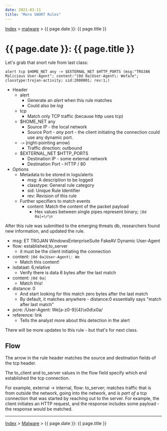 ```yaml
---
date: 2021-03-11
title: "More SNORT Rules"
---
```


[Index](../../../index.md) > [malware](./index.md) > {{ page.date }}: {{ page.title }}

# {{ page.date }}: {{ page.title }}

Let's grab that snort rule from last class:

```
alert tcp $HOME_NET any -> $EXTERNAL_NET $HTTP_PORTS (msg:"TROJAN Malicious User-Agent"; content:"|0d 0a|User-Agent\: Wefa7e"; classtype:trojan-activity; sid:2000001; rev:1;)
```

- Header
    - alert
        - Generate an *alert* when this rule matches
        - Could also be *log*
    - tcp
        - Match only TCP traffic (because http uses tcp)
    - $HOME_NET any
        - Source IP - the local network
        - Source Port - *any* port - the client initiating the connection could use any dynamic port.
    - `->` (right-pointing arrow)
        - Traffic direction: outbound
    - $EXTERNAL_NET $HTTP_PORTS
        - Destination IP - some external network
        - Destination Port - HTTP / 80
- Options
    - Metadata to be stored in logs/alerts
        - msg: A description to be logged
        - classtype: General rule category
        - sid: Unique Rule Identifier
        - rev: Revision of this rule
    - Further specifiers to match events
        - content: Match the content of the packet payload
            - Hex values between single pipes represent binary; `|0d 0a|=\r\n`

After this rule was submitted to the emerging threats db, researchers found new information, and updated the rule.

- msg: ET TROJAN WindowsEnterpriseSuite FakeAV Dynamic User-Agent
- flow: established,to_server
    - it must be the client initiating the connection
- content: `|0d 0a|User-Agent\: We`
    - Match this content!
- isdataat: 6,relative
    - Verify there is data 6 bytes after the last match
- content: `|0d 0a|`
    - Match this!
- distance: 0
    - And start looking for this match zero bytes after the last match
    - By default, it matches anywhere - distance:0 essentially says "match after last match"
- pcre: /User-Agent\: We[a-z0-9]{4}\x0d\x0a/
- reference: link
    - Tells the analyst more about this detection in the alert

There will be more updates to this rule - but that's for next class.

## Flow

The arrow in the rule header matches the source and destination fields of the tcp header.

The to_client and to_server values in the flow field specify which end established the tcp connection.

For example, external -> internal, flow: to_server; matches traffic that is from outside the network, going into the network, and *is part of* a tcp connection that was started by reaching out to the server. For example, the client initiates an HTTP request, and the response includes some payload - the response would be matched.

---

[Index](../../../index.md) > [Malware](./index.md) > {{ page.date }}: {{ page.title }}
